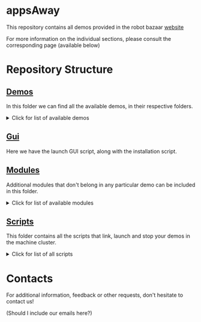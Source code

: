 # appsAway
This repository contains all demos provided in the robot bazaar [website](https://robot-bazaar.iit.it/)

For more information on the individual sections, please consult the corresponding page (available below)


# Repository Structure

## [Demos](https://github.com/icub-tech-iit/appsAway/tree/master/demos)

In this folder we can find all the available demos, in their respective folders. 

<details>
<summary>Click for list of available demos</summary>

```bash
.
├── basicDockerDeploy
├── demo_template
├── grasp_the_ball
├── grasp_the_ball_noFT
├── README.md
├── robotBaseStartup
└── robotGazebo
```

</details>


## [Gui](https://github.com/icub-tech-iit/appsAway/tree/master/gui)

Here we have the launch GUI script, along with the installation script.


## [Modules](https://github.com/icub-tech-iit/appsAway/tree/master/modules)

Additional modules that don't belong in any particular demo can be included in this folder.

<details>
<summary>Click for list of available modules</summary>

```bash
.
└── checkRobotInterface
```

</details>

## [Scripts](https://github.com/icub-tech-iit/appsAway/tree/master/scripts)

This folder contains all the scripts that link, launch and stop your demos in the machine cluster.

<details>
<summary>Click for list of all scripts</summary>

```bash
.
├── ansible_setup
│   ├── ansible.cfg
│   ├── hosts.ini
│   ├── Makefile
│   ├── playbook.yml
│   ├── prepare.yml
│   └── setup_hosts_ini.sh
├── appsAway_checkUpdates.sh
├── appsAway_deployCleanup.sh
├── appsAway_endApp.sh
├── appsAway_scriptRunner.sh
├── appsAway_setEnvironment.template.sh
├── appsAway_setupCluster.sh
├── appsAway_startApp.sh
├── appsAway_stopApp.sh
├── cleanDockerObjs.sh
└── start.sh
```

</details>

# Contacts

For additional information, feedback or other requests, don't hesitate to contact us!

(Should I include our emails here?)
